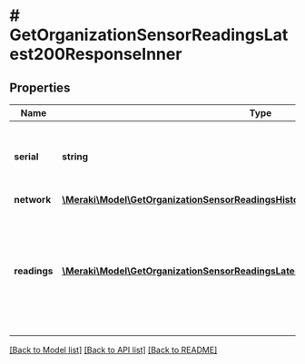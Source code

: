 # # GetOrganizationSensorReadingsLatest200ResponseInner

## Properties

Name | Type | Description | Notes
------------ | ------------- | ------------- | -------------
**serial** | **string** | Serial number of the sensor that took the readings. | [optional]
**network** | [**\Meraki\Model\GetOrganizationSensorReadingsHistory200ResponseInnerNetwork**](GetOrganizationSensorReadingsHistory200ResponseInnerNetwork.md) |  | [optional]
**readings** | [**\Meraki\Model\GetOrganizationSensorReadingsLatest200ResponseInnerReadingsInner[]**](GetOrganizationSensorReadingsLatest200ResponseInnerReadingsInner.md) | Array of latest readings from the sensor. Each object represents a single reading for a single metric. | [optional]

[[Back to Model list]](../../README.md#models) [[Back to API list]](../../README.md#endpoints) [[Back to README]](../../README.md)
